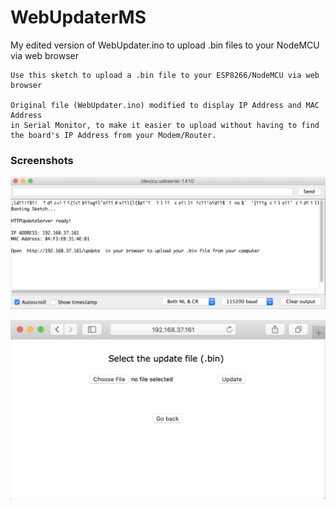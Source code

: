 # WebUpdaterMS
My edited version of WebUpdater.ino to upload .bin files to your NodeMCU via web browser

    Use this sketch to upload a .bin file to your ESP8266/NodeMCU via web browser

    Original file (WebUpdater.ino) modified to display IP Address and MAC Address
    in Serial Monitor, to make it easier to upload without having to find 
    the board's IP Address from your Modem/Router.

### Screenshots
![Serial Monitor](/screenshots/SerialMonitor.png)

![Update Web Page](/screenshots/webpage.png)

